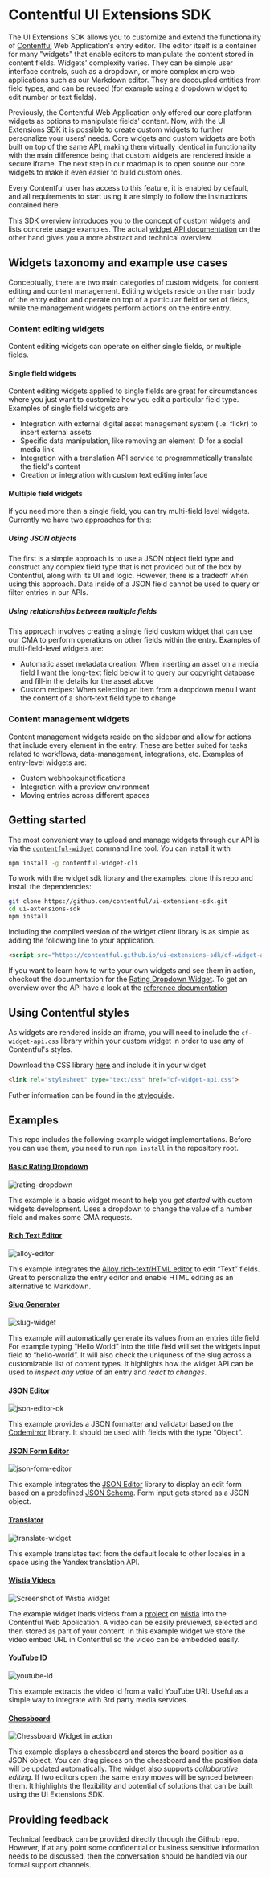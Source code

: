 # Contentful UI Extensions SDK

The UI Extensions SDK allows you to customize and extend the functionality of [Contentful](https://www.contentful.com)
Web Application's entry editor. The editor itself is a container for many "widgets" that enable editors to manipulate the content stored in content fields. Widgets' complexity varies. They can be simple user interface controls, such as a dropdown, or more complex micro web applications such as our Markdown editor. They are decoupled entities from field types, and can be reused (for example using a dropdown widget to edit number or text fields).

Previously, the Contentful Web Application only offered our core platform widgets as options to manipulate fields' content. Now, with the UI Extensions SDK it is possible to create custom widgets to further personalize your users' needs.
Core widgets and custom widgets are both built on top of the same API, making them virtually identical in functionality with the main difference being that custom widgets are rendered inside a secure iframe. The next step in our roadmap is to open source our core widgets to make it even easier to build custom ones.

Every Contentful user has access to this feature, it is enabled by default, and all requirements to start using it are simply to follow the instructions contained here.

This SDK overview introduces you to the concept of custom widgets and lists concrete
usage examples. The actual [widget API documentation][api-ref]
on the other hand gives you a more abstract and technical overview.

## Widgets taxonomy and example use cases

Conceptually, there are two main categories of custom widgets, for content
editing and content management. Editing widgets reside on the main body of the
entry editor and operate on top of a particular field or set of fields, while
the management widgets perform actions on the entire entry.

### Content editing widgets
Content editing widgets can operate on either single fields, or multiple fields.

#### Single field widgets
Content editing widgets applied to single fields are great for circumstances
where you just want to customize how you edit a particular field type. Examples
of single field widgets are:

* Integration with external digital asset management system (i.e. flickr) to
  insert external assets
* Specific data manipulation, like removing an element ID for a social media
  link
* Integration with a translation API service to programmatically translate the
  field's content
* Creation or integration with custom text editing interface

#### Multiple field widgets
If you need more than a single field, you can try multi-field level widgets.
Currently we have two approaches for this:

##### Using JSON objects
The first is a simple approach is to use a JSON object field type and construct
any complex field type that is not provided out of the box by Contentful, along
with its UI and logic. However, there is a tradeoff when using this approach.
Data inside of a JSON field cannot be used to query or filter entries in our
APIs.

##### Using relationships between multiple fields
This approach involves creating a single field custom widget that can use our
CMA to perform operations on other fields within the entry.
Examples of multi-field-level widgets are:

* Automatic asset metadata creation: When inserting an asset on a media field I
  want the long-text field below it to query our copyright database and fill-in
  the details for the asset above
* Custom recipes: When selecting an item from a dropdown menu I want the content
  of a short-text field type to change

### Content management widgets

Content management widgets reside on the sidebar and allow for actions that
include every element in the entry. These are better suited for tasks related to
workflows, data-management, integrations, etc.
Examples of entry-level widgets are:

* Custom webhooks/notifications
* Integration with a preview environment
* Moving entries across different spaces

## Getting started

The most convenient way to upload and manage widgets through our API is via the
[`contentful-widget`][cf-widget-cli] command line tool. You can install it with

```bash
npm install -g contentful-widget-cli
```

To work with the widget sdk library and the examples, clone this repo and install the dependencies:

```bash
git clone https://github.com/contentful/ui-extensions-sdk.git
cd ui-extensions-sdk
npm install
```

Including the compiled version of the widget client library is as simple as
adding the following line to your application.

```html
<script src="https://contentful.github.io/ui-extensions-sdk/cf-widget-api.js"></script>
```

If you want to learn how to write your own widgets and see them in
action, checkout the documentation for the
[Rating Dropdown Widget](./examples/rating-dropdown). To get an overview over
the API have a look at the [reference documentation][api-ref]

[cf-widget-cli]: https://github.com/contentful/contentful-widget-cli
[api-ref]: doc/widget-api-frontend.md


## Using Contentful styles

As widgets are rendered inside an iframe, you will need to include the
`cf-widget-api.css` library within your custom widget in order to use any of
Contentful's styles.

Download the CSS library [here](https://contentful.github.io/ui-extensions-sdk/cf-widget-api.css) and include it in your widget

```html
<link rel="stylesheet" type="text/css" href="cf-widget-api.css">
```

Futher information can be found in the
[styleguide](http://contentful.github.io/ui-extensions-sdk/styleguide).


## Examples

This repo includes the following example widget implementations. Before you can
use them, you need to run `npm install` in the repository root.

#### [Basic Rating Dropdown](examples/rating-dropdown)

![rating-dropdown](http://contentful.github.io/ui-extensions-sdk/assets/rating-dropdown.png)

This example is a basic widget meant to help you *get started* with custom widgets development. Uses a dropdown to
change the value of a number field and makes some CMA requests.

#### [Rich Text Editor](examples/alloy-editor)

![alloy-editor](http://contentful.github.io/ui-extensions-sdk/assets/alloy-editor.png)

This example integrates the [Alloy rich-text/HTML editor](http://alloyeditor.com/) to
edit “Text” fields. Great to personalize the entry editor and enable HTML editing as an alternative to Markdown.

#### [Slug Generator](examples/slug)

![slug-widget](http://contentful.github.io/ui-extensions-sdk/assets/slug-widget.png)

This example will automatically generate its values from an entries title field.
For example typing “Hello World” into the title field will set the widgets input
field to “hello-world”. It will also check the uniquness of the slug across a
customizable list of content types. It highlights how the widget API can be used to *inspect any value*
of an entry and *react to changes*.

#### [JSON Editor](examples/json-editor)

![json-editor-ok](http://contentful.github.io/ui-extensions-sdk/assets/json-editor.png)

This example provides a JSON formatter and validator based on the [Codemirror](http://codemirror.net) library. It should be used with fields with the type “Object”.

#### [JSON Form Editor](examples/json-form-editor)

![json-form-editor](http://contentful.github.io/ui-extensions-sdk/assets/json-form-editor.png)

This example integrates the [JSON Editor](https://github.com/jdorn/json-editor)
library to display an edit form based on a predefined [JSON Schema](https://json-schema.org/).
Form input gets stored as a JSON object.

#### [Translator](examples/translate)

![translate-widget](http://contentful.github.io/ui-extensions-sdk/assets/translate-widget.png)

This example translates text from the default locale to other locales in a space using the Yandex translation API.

#### [Wistia Videos](examples/wistia)

![Screenshot of Wistia widget](http://contentful.github.io/ui-extensions-sdk/assets/wistia.gif)

The example widget loads videos from a [project](http://wistia.com/doc/projects) on [wistia](http://wistia.com/) into the Contentful Web Application. A video can be easily previewed, selected and then stored as part of your content. In this example widget we store the video embed URL in Contentful so the video can be embedded easily.

#### [YouTube ID](examples/youtube-id)

![youtube-id](http://contentful.github.io/ui-extensions-sdk/assets/youtube-id.png)

This example extracts the video id from a valid YouTube URI. Useful as a simple way to integrate with 3rd party media services.

#### [Chessboard](examples/chessboard)

![Chessboard Widget in action](http://contentful.github.io/ui-extensions-sdk/assets/chessboard.gif)

This example displays a chessboard and stores the board position as a JSON
object. You can drag pieces on the chessboard and the position data will be
updated automatically. The widget also supports *collaborative editing*. If two
editors open the same entry moves will be synced between them. It highlights the flexibility and potential of solutions that can be built using the UI Extensions SDK.

## Providing feedback

Technical feedback can be provided directly through the Github repo. However, if at any point some confidential or business sensitive information needs to be discussed, then the conversation should be handled via our formal support channels.
